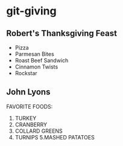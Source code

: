 # git-giving

## Robert's Thanksgiving Feast
- Pizza
- Parmesan Bites
- Roast Beef Sandwich
- Cinnamon Twists
- Rockstar

## John Lyons

FAVORITE FOODS:

1. TURKEY
2. CRANBERRY
3. COLLARD GREENS
4. TURNIPS 5.MASHED PATATOES
